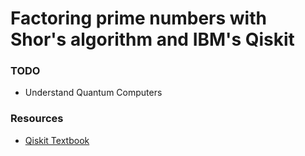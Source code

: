 # Factoring prime numbers with Shor's algorithm and IBM's Qiskit 

### TODO
* Understand Quantum Computers


### Resources

* [Qiskit Textbook](https://qiskit.org/textbook/what-is-quantum.htmt)



